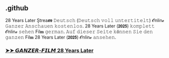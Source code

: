 ## .github

28 Years Later S͎trea𝙢 𝙳𝚎𝚞𝚝𝚜𝚌𝚑 (𝙳𝚎𝚞𝚝𝚜𝚌𝚑 𝚟𝚘𝚕𝚕 𝚞𝚗𝚝𝚎𝚛𝚝𝚒𝚝𝚎𝚕𝚝) 𝓞nlin𝓮 𝙶𝚊𝚗𝚣𝚎𝚛 𝙰𝚗𝚜𝚌𝚑𝚊𝚞𝚎𝚗 𝚔𝚘𝚜𝚝𝚎𝚗𝚕𝚘𝚜. 28 Years Later (𝟮𝟬𝟮𝟱) 𝚔𝚘𝚖𝚙𝚕𝚎𝚝𝚝 𝓞nlin𝓮 𝚜𝚎𝚑𝚎𝚗 Fil𝐦 𝚐𝚎𝚛𝚖𝚊𝚗. 𝙰𝚞𝚏 𝚍𝚒𝚎𝚜𝚎𝚛 𝚂𝚎𝚒𝚝𝚎 𝚔ö𝚗𝚗𝚎𝚗 𝚂𝚒𝚎 𝚍𝚎𝚗 𝚐𝚊𝚗𝚣𝚎𝚗 Fil𝐦 28 Years Later (𝟮𝟬𝟮𝟱) 𝓞nlin𝓮 𝚊𝚗𝚜𝚎𝚑𝚎𝚗. 

### [➤➤ 𝙂𝘼𝙉𝙕𝙀𝙍-𝙁𝙄𝙇𝙈 28 Years Later](https://watching4khdmovies.blogspot.com/2025/05/28-years-later-de.html)
